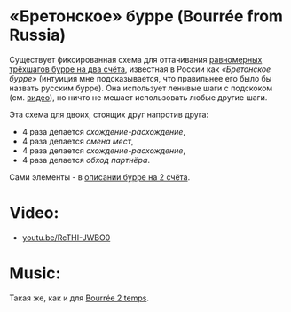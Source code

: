«Бретонское» бурре (Bourrée from Russia)
================
Существует фиксированная схема для оттачивания [равномерных трёхшагов бурре на два счёта](bourree.md), известная в России как _«Бретонское бурре»_ (интуиция мне подсказывается, что правильнее его было бы назвать русским бурре). Она использует ленивые шаги с подскоком (см. [видео](https://www.youtube.com/watch?v=RcTHI-JWBO0)), но ничто не мешает использовать любые другие шаги.

Эта схема для двоих, стоящих друг напротив друга:

- 4 раза делается _схождение-расхождение_,
- 4 раза делается _смена мест_,
- 4 раза делается _схождение-расхождение_,
- 4 раза делается _обход партнёра_.

Сами элементы - в [описании бурре на 2 счёта](bourree.md).

Video:
======
- [youtu.be/RcTHI-JWBO0](https://www.youtube.com/watch?v=RcTHI-JWBO0)

Music:
======
Такая же, как и для [Bourrée 2 temps](bourree.md).
